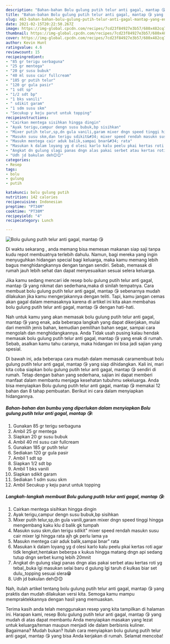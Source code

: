 ```yaml
---
description: "Bahan-bahan Bolu gulung putih telur anti gagal, mantap 😘 yang enak Untuk Jualan"
title: "Bahan-bahan Bolu gulung putih telur anti gagal, mantap 😘 yang enak Untuk Jualan"
slug: 463-bahan-bahan-bolu-gulung-putih-telur-anti-gagal-mantap-yang-enak-untuk-jualan
date: 2021-02-15T20:22:50.267Z
image: https://img-global.cpcdn.com/recipes/7cd23f84927e3b57/680x482cq70/bolu-gulung-putih-telur-anti-gagal-mantap-😘-foto-resep-utama.jpg
thumbnail: https://img-global.cpcdn.com/recipes/7cd23f84927e3b57/680x482cq70/bolu-gulung-putih-telur-anti-gagal-mantap-😘-foto-resep-utama.jpg
cover: https://img-global.cpcdn.com/recipes/7cd23f84927e3b57/680x482cq70/bolu-gulung-putih-telur-anti-gagal-mantap-😘-foto-resep-utama.jpg
author: Kevin Hunt
ratingvalue: 4.6
reviewcount: 15
recipeingredient:
- "85 gr terigu serbaguna"
- "25 gr mentega"
- "20 gr susu bubuk"
- "40 ml susu cair fullcream"
- "185 gr putih telur"
- "120 gr gula pasir"
- "1 sdt sp"
- "1/2 sdt bp"
- "1 bks vanili"
- " sdikit garam"
- "1 sdm susu skm"
- "Secukup y keju parut untuk topping"
recipeinstructions:
- "Cairkan mentega sisihkan hingga dingin"
- "Ayak terigu,campur dengn susu bubuk,bp sisihkan"
- "Mixer putih telur,sp,dn gula vanili,garam mixer dngn speed tinggi hingga mengembang kaku klu d balik gk tumpah"
- "Masukn susu skm,dan terigu sdikit&#34; mixer speed rendah masukn susu cair mixer lgi hingga rata ajh gk perlu lama ya"
- "Masukn mentega cair aduk balik,sampai bnar&#34; rata"
- "Masukan k dalam loyang yg d olesi karlo kalu peelu pkai kertas roti agar tidk lengket,hentakan beberpa x kukus hingga matang dngn api sedang tutup dngn serbet kurng lebih 20mnit"
- "Angkat dn gulung slagi panas dngn alas pakai serbet atau kertas roti yg tebal,,buka lgi masukan selai baru d gulung lgi taruh d kulkas biar set dulu,,topping sesuai slera😁"
- "Udh jd bakulan deh😊😊"
categories:
- Resep
tags:
- bolu
- gulung
- putih

katakunci: bolu gulung putih 
nutrition: 142 calories
recipecuisine: Indonesian
preptime: "PT34M"
cooktime: "PT38M"
recipeyield: "4"
recipecategory: Lunch

---
```



![Bolu gulung putih telur anti gagal, mantap 😘](https://img-global.cpcdn.com/recipes/7cd23f84927e3b57/680x482cq70/bolu-gulung-putih-telur-anti-gagal-mantap-😘-foto-resep-utama.jpg)

Di waktu  sekarang , anda memang bisa memesan makanan siap saji tanpa kudu repot membuatnya terlebih dahulu. Namun, bagi mereka yang ingin menyuguhkan hidangan special bagi keluarga, maka kamu memang lebih bagus menghidangkannya dengan tangan sendiri. Sebab, memasak di rumah jauh lebih sehat dan dapat menyesuaikan sesuai selera keluarga.

Jika kamu sedang mencari ide resep bolu gulung putih telur anti gagal, mantap 😘 yang nikmat dan sederhana,maka di sinilah tempatnya. Cara membuat bolu gulung putih telur anti gagal, mantap 😘  sebenarnya mudah dilakukan jika kamu mengerjakannya dengan teliti. Tapi, kamu jangan cemas akan gagal dalam memasaknya 
karena di artikel ini kita akan membahas bolu gulung putih telur anti gagal, mantap 😘 dengan hati-hati.  



Nah untuk kamu yang akan memasak bolu gulung putih telur anti gagal, mantap 😘 yang enak, ada beberapa langkah yang dapat dikerjakan, mulai dari memilih jenis bahan, kemudian pemilihan bahan segar, sampai cara mengolah dan menghidangkannya. Anda Tidak usah pusing kalau hendak memasak bolu gulung putih telur anti gagal, mantap 😘 yang enak di rumah. Sebab, asalkan kamu  tahu caranya, maka hidangan ini bisa jadi sajian yang spesial.

Di bawah ini, ada beberapa cara mudah dalam memasak caramembuat bolu gulung putih telur anti gagal, mantap 😘 yang siap dihidangkan. Kali ini, mari kita coba siapkan bolu gulung putih telur anti gagal, mantap 😘 sendiri di rumah. Tetap dengan bahan yang sederhana, sajian ini dapat memberi manfaat dalam membantu menjaga kesehatan tubuhmu sekeluarga. Anda bisa menyiapkan Bolu gulung putih telur anti gagal, mantap 😘 memakai 12 bahan dan 8 tahap pembuatan. Berikut ini cara dalam menyiapkan hidangannya.

<!--inarticleads1-->

##### Bahan-bahan dan bumbu yang diperlukan dalam menyiapkan Bolu gulung putih telur anti gagal, mantap 😘:

1. Gunakan 85 gr terigu serbaguna
1. Ambil 25 gr mentega
1. Siapkan 20 gr susu bubuk
1. Ambil 40 ml susu cair fullcream
1. Gunakan 185 gr putih telur
1. Sediakan 120 gr gula pasir
1. Ambil 1 sdt sp
1. Siapkan 1/2 sdt bp
1. Ambil 1 bks vanili
1. Siapkan  sdikit garam
1. Sediakan 1 sdm susu skm
1. Ambil Secukup y keju parut untuk topping




<!--inarticleads2-->

##### Langkah-langkah membuat Bolu gulung putih telur anti gagal, mantap 😘:

1. Cairkan mentega sisihkan hingga dingin
1. Ayak terigu,campur dengn susu bubuk,bp sisihkan
1. Mixer putih telur,sp,dn gula vanili,garam mixer dngn speed tinggi hingga mengembang kaku klu d balik gk tumpah
1. Masukn susu skm,dan terigu sdikit&#34; mixer speed rendah masukn susu cair mixer lgi hingga rata ajh gk perlu lama ya
1. Masukn mentega cair aduk balik,sampai bnar&#34; rata
1. Masukan k dalam loyang yg d olesi karlo kalu peelu pkai kertas roti agar tidk lengket,hentakan beberpa x kukus hingga matang dngn api sedang tutup dngn serbet kurng lebih 20mnit
1. Angkat dn gulung slagi panas dngn alas pakai serbet atau kertas roti yg tebal,,buka lgi masukan selai baru d gulung lgi taruh d kulkas biar set dulu,,topping sesuai slera😁
1. Udh jd bakulan deh😊😊




Nah, itulah artikel tentang  bolu gulung putih telur anti gagal, mantap 😘  yang praktis dan mudah dilakukan versi kita. Semoga kamu mampu mempraktekkannya dengan hasil yang memuaskan. 

Terima kasih anda telah menggunakan resep yang kita tampilkan di halaman ini. Harapan kami, resep  Bolu gulung putih telur anti gagal, mantap 😘 yang mudah di atas dapat membantu Anda menyiapkan masakan yang lezat untuk keluarga/teman maupun menjadi ide dalam berbisnis kuliner. Bagaimana? Mudah bukan? Itulah cara menyiapkan bolu gulung putih telur anti gagal, mantap 😘 yang bisa Anda kerjakan di rumah. Selamat mencoba!

